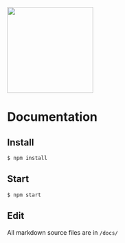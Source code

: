 <img src="http://52.209.207.148/assets/img/dadi-colour.svg" width="200">

# Documentation

## Install

`$ npm install`

## Start

`$ npm start`

## Edit

All markdown source files are in `/docs/`